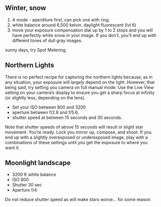 ## Winter, snow

1. A mode - aperditure first, can pick one with ring.
2. white balance around 6,500 kelvin. daylight fluorescent (lvl 6)
3. move your exposure compensation dial up by 1 to 2 stops and you will have perfectly white snow in your image. 
If you don’t, you’ll end up with different tones of dull gray images.

sunny days, try Spot Metering.


## Northern Lights

There is no perfect recipe for capturing the northern lights because, as in any situation, 
your exposure will largely depend on the light. However, that being said, try setting you camera on full manual mode. 
Use the Live View setting on your camera’s display to ensure you get a sharp focus at infinity 
  (or slightly less, depending on the lens). 
 
* Set your ISO between 800 and 3200
* aperture between f/2.8 and f/5.6, 
* shutter speed at between 15 seconds and 30 seconds. 

Note that shutter speeds of above 15 seconds will result 
in slight star movement. You’re ready. Lock you mirror up, compose, and shoot. If you end up with a slightly overexposed
or underexposed image, play with a combinations of these settings until you get the exposure to where you want it.


## Moonlight landscape

* 3200 K white balance
* ISO 800
* Shutter 30 sec
* Aperture f/4

Do not reduce shutter speed as will make stars worse... for some reason
